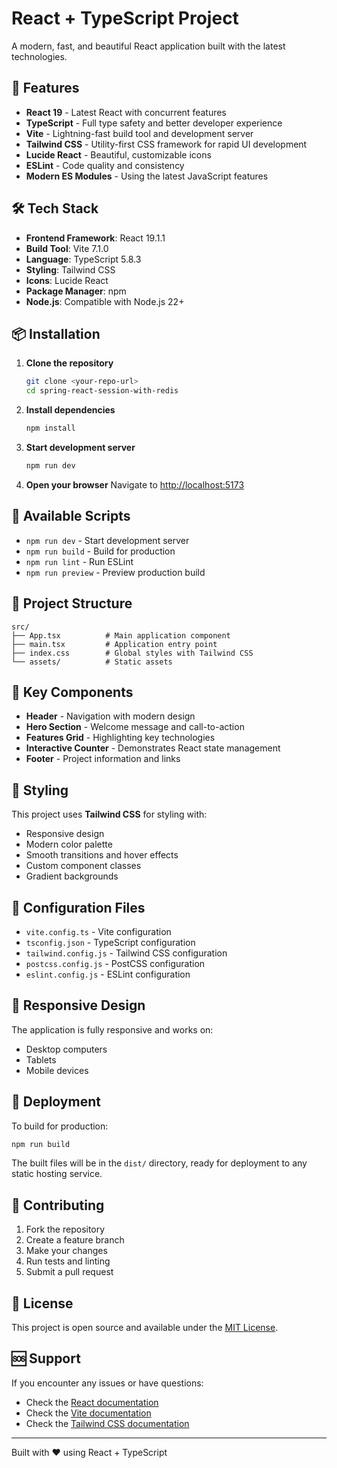 # React + TypeScript Project

A modern, fast, and beautiful React application built with the latest technologies.

## 🚀 Features

- **React 19** - Latest React with concurrent features
- **TypeScript** - Full type safety and better developer experience
- **Vite** - Lightning-fast build tool and development server
- **Tailwind CSS** - Utility-first CSS framework for rapid UI development
- **Lucide React** - Beautiful, customizable icons
- **ESLint** - Code quality and consistency
- **Modern ES Modules** - Using the latest JavaScript features

## 🛠️ Tech Stack

- **Frontend Framework**: React 19.1.1
- **Build Tool**: Vite 7.1.0
- **Language**: TypeScript 5.8.3
- **Styling**: Tailwind CSS
- **Icons**: Lucide React
- **Package Manager**: npm
- **Node.js**: Compatible with Node.js 22+

## 📦 Installation

1. **Clone the repository**
   ```bash
   git clone <your-repo-url>
   cd spring-react-session-with-redis
   ```

2. **Install dependencies**
   ```bash
   npm install
   ```

3. **Start development server**
   ```bash
   npm run dev
   ```

4. **Open your browser**
   Navigate to [http://localhost:5173](http://localhost:5173)

## 🚀 Available Scripts

- `npm run dev` - Start development server
- `npm run build` - Build for production
- `npm run lint` - Run ESLint
- `npm run preview` - Preview production build

## 🎨 Project Structure

```
src/
├── App.tsx          # Main application component
├── main.tsx         # Application entry point
├── index.css        # Global styles with Tailwind CSS
└── assets/          # Static assets
```

## 🎯 Key Components

- **Header** - Navigation with modern design
- **Hero Section** - Welcome message and call-to-action
- **Features Grid** - Highlighting key technologies
- **Interactive Counter** - Demonstrates React state management
- **Footer** - Project information and links

## 🎨 Styling

This project uses **Tailwind CSS** for styling with:
- Responsive design
- Modern color palette
- Smooth transitions and hover effects
- Custom component classes
- Gradient backgrounds

## 🔧 Configuration Files

- `vite.config.ts` - Vite configuration
- `tsconfig.json` - TypeScript configuration
- `tailwind.config.js` - Tailwind CSS configuration
- `postcss.config.js` - PostCSS configuration
- `eslint.config.js` - ESLint configuration

## 📱 Responsive Design

The application is fully responsive and works on:
- Desktop computers
- Tablets
- Mobile devices

## 🚀 Deployment

To build for production:

```bash
npm run build
```

The built files will be in the `dist/` directory, ready for deployment to any static hosting service.

## 🤝 Contributing

1. Fork the repository
2. Create a feature branch
3. Make your changes
4. Run tests and linting
5. Submit a pull request

## 📄 License

This project is open source and available under the [MIT License](LICENSE).

## 🆘 Support

If you encounter any issues or have questions:
- Check the [React documentation](https://react.dev)
- Check the [Vite documentation](https://vitejs.dev)
- Check the [Tailwind CSS documentation](https://tailwindcss.com)

---

Built with ❤️ using React + TypeScript
